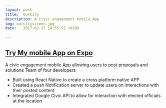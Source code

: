 ```yaml
---
layout: post
title:  OurCity
description: A civic engagement mobile App
img: ourcityscreen.jpg
date:   2017-02-27 14:55:52 +0200

---
```


## [Try My mobile App on Expo](https://exp.host/@waltershub/OurCity)

A civic engagement mobile App allowing users to post proposals and solutions
Team of four developers
*	Built using React Native to create a cross platform native APP
*	Created a push Notification server to update users on interactions with their posted content
* Integrated Google Civic API to allow for interaction with elected officials at the location
